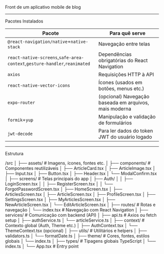 Front de um aplicativo mobile de blog

---


Pacotes Instalados

| Pacote                                                                            | Para quê serve                                          |
| --------------------------------------------------------------------------------- | -------------------------------------------------------- |
| `@react-navigation/native`+`native-stack`                                     | Navegação entre telas                                  |
| `react-native-screens`,`safe-area-context`,`gesture-handler`,`reanimated` | Dependências obrigatórias do React Navigation          |
| `axios`                                                                         | Requisições HTTP à API                                |
| `react-native-vector-icons`                                                     | Ícones (usados em botões, menus etc.)                  |
| `expo-router`                                                                   | (opcional) Navegação baseada em arquivos, mais moderna |
| `formik`+`yup`                                                                | Manipulação e validação de formulários              |
| `jwt-decode`                                                                    | Para ler dados do token JWT do usuário logado           |



---



Estrutura

/src
│
├── assets/                 # Imagens, ícones, fontes etc.
│
├── components/             # Componentes reutilizáveis
│   ├── ArticleCard.tsx
│   ├── ArticleImage.tsx
│   ├── Input.tsx
│   ├── Button.tsx
│   ├── Header.tsx
│   └── ModalConfirm.tsx
│
├── screens/                # Telas principais do app
│   ├── Auth/
│   │   ├── LoginScreen.tsx
│   │   ├── RegisterScreen.tsx
│   │   └── ForgotPasswordScreen.tsx
│   ├── HomeScreen.tsx
│   ├── ArticlesScreen.tsx
│   ├── ArticleScreen.tsx
│   ├── ProfileScreen.tsx
│   ├── SettingsScreen.tsx
│   ├── MyArticlesScreen.tsx
│   ├── NewArticleScreen.tsx
│   └── EditArticleScreen.tsx
│
├── routes/                 # Rotas e navegação
│   └── index.tsx           # Navegação com React Navigation
│
├── services/               # Comunicação com backend (API)
│   ├── api.ts              # Axios ou fetch setup
│   ├── authService.ts
│   └── articleService.ts
│
├── context/                # Contexto global (Auth, Theme etc.)
│   ├── AuthContext.tsx
│   └── ThemeContext.tsx (opcional)
│
├── utils/                  # Utilitários e helpers
│   ├── validators.ts
│   └── formatDate.ts
│
├── theme/                  # Cores, fontes, estilos globais
│   └── index.ts
│
├── types/                  # Tipagens globais TypeScript
│   └── index.ts
│
└── App.tsx                 # Entry point
